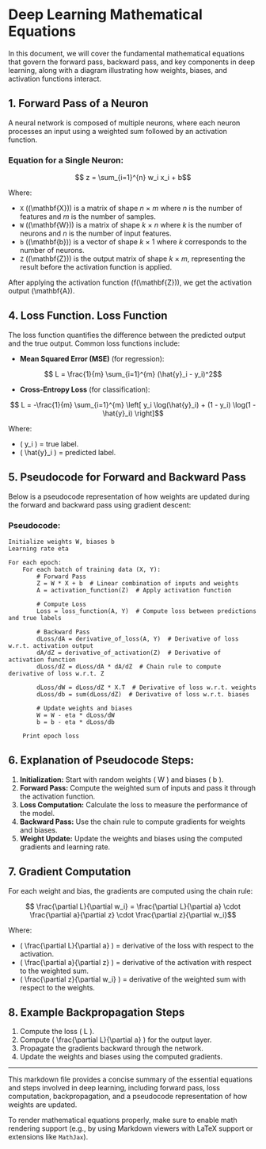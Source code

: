 # Deep Learning Mathematical Equations

In this document, we will cover the fundamental mathematical equations that govern the forward pass, backward pass, and key components in deep learning, along with a diagram illustrating how weights, biases, and activation functions interact.

## 1. **Forward Pass of a Neuron**

A neural network is composed of multiple neurons, where each neuron processes an input using a weighted sum followed by an activation function.

### Equation for a Single Neuron:

```math
    z = \sum_{i=1}^{n} w_i x_i + b
```

Where:
- `X` (\(\mathbf{X}\)) is a matrix of shape *n* × *m* where *n* is the number of features and *m* is the number of samples.
- `W` (\(\mathbf{W}\)) is a matrix of shape *k* × *n* where *k* is the number of neurons and *n* is the number of input features.
- `b` (\(\mathbf{b}\)) is a vector of shape *k* × 1 where *k* corresponds to the number of neurons.
- `Z` (\(\mathbf{Z}\)) is the output matrix of shape *k* × *m*, representing the result before the activation function is applied.


After applying the activation function \(f(\mathbf{Z})\), we get the activation output \(\mathbf{A}\).

## 4. **Loss Function**. **Loss Function**

The loss function quantifies the difference between the predicted output and the true output. Common loss functions include:

- **Mean Squared Error (MSE)** (for regression):

```math
    L = \frac{1}{m} \sum_{i=1}^{m} (\hat{y}_i - y_i)^2
```

- **Cross-Entropy Loss** (for classification):

```math
    L = -\frac{1}{m} \sum_{i=1}^{m} \left[ y_i \log(\hat{y}_i) + (1 - y_i) \log(1 - \hat{y}_i) \right]
```

Where:
- \( y_i \) = true label.
- \( \hat{y}_i \) = predicted label.

## 5. **Pseudocode for Forward and Backward Pass**

Below is a pseudocode representation of how weights are updated during the forward and backward pass using gradient descent:

### **Pseudocode:**

```
Initialize weights W, biases b
Learning rate eta

For each epoch:
    For each batch of training data (X, Y):
        # Forward Pass
        Z = W * X + b  # Linear combination of inputs and weights
        A = activation_function(Z)  # Apply activation function

        # Compute Loss
        Loss = loss_function(A, Y)  # Compute loss between predictions and true labels

        # Backward Pass
        dLoss/dA = derivative_of_loss(A, Y)  # Derivative of loss w.r.t. activation output
        dA/dZ = derivative_of_activation(Z)  # Derivative of activation function
        dLoss/dZ = dLoss/dA * dA/dZ  # Chain rule to compute derivative of loss w.r.t. Z

        dLoss/dW = dLoss/dZ * X.T  # Derivative of loss w.r.t. weights
        dLoss/db = sum(dLoss/dZ)  # Derivative of loss w.r.t. biases

        # Update weights and biases
        W = W - eta * dLoss/dW
        b = b - eta * dLoss/db

    Print epoch loss
```

## 6. **Explanation of Pseudocode Steps:**
1. **Initialization:** Start with random weights \( W \) and biases \( b \).
2. **Forward Pass:** Compute the weighted sum of inputs and pass it through the activation function.
3. **Loss Computation:** Calculate the loss to measure the performance of the model.
4. **Backward Pass:** Use the chain rule to compute gradients for weights and biases.
5. **Weight Update:** Update the weights and biases using the computed gradients and learning rate.

## 7. **Gradient Computation**

For each weight and bias, the gradients are computed using the chain rule:

```math
    \frac{\partial L}{\partial w_i} = \frac{\partial L}{\partial a} \cdot \frac{\partial a}{\partial z} \cdot \frac{\partial z}{\partial w_i}
```

Where:
- \( \frac{\partial L}{\partial a} \) = derivative of the loss with respect to the activation.
- \( \frac{\partial a}{\partial z} \) = derivative of the activation with respect to the weighted sum.
- \( \frac{\partial z}{\partial w_i} \) = derivative of the weighted sum with respect to the weights.

## 8. **Example Backpropagation Steps**

1. Compute the loss \( L \).
2. Compute \( \frac{\partial L}{\partial a} \) for the output layer.
3. Propagate the gradients backward through the network.
4. Update the weights and biases using the computed gradients.

---
This markdown file provides a concise summary of the essential equations and steps involved in deep learning, including forward pass, loss computation, backpropagation, and a pseudocode representation of how weights are updated.

To render mathematical equations properly, make sure to enable math rendering support (e.g., by using Markdown viewers with LaTeX support or extensions like `MathJax`).
